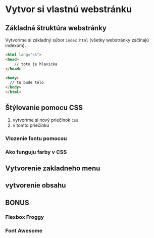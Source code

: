 # Vytvor si vlastnú webstránku

## Základná štruktúra webstránky

Vytvoríme si základný súbor `index.html` (všetky webstránky začínajú indexom). 

```html
<html lang="sk">
<head>
    // toto je hlavicka
</head>

<body>
  // tu bude telo
</body>
</html>
```

## Štýlovanie pomocu CSS

1. vytvoríme si nový priečínok `css`
2. v tomto priečinku 

### Vlozenie fontu pomocou 

### Ako funguju farby v CSS

## Vytvorenie zakladneho menu

## vytvorenie obsahu


## BONUS

### Flexbox Froggy

### Font Awesome
